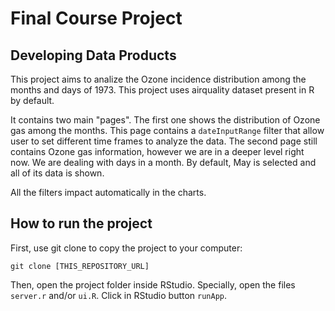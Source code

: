 # Final Course Project
## Developing Data Products

This project aims to analize the Ozone incidence distribution among the months and days of 1973. This project uses airquality dataset present in R by default. 

It contains two main "pages". The first one shows the distribution of Ozone gas among the months. This page contains a `dateInputRange` filter that allow user to set different time frames to analyze the data. The second page still contains Ozone gas information, however we are in a deeper level right now. We are dealing with days in a month. By default, May is selected and all of its data is shown. 

All the filters impact automatically in the charts. 



## How to run the project
First, use git clone to copy the project to your computer:
````{r}
git clone [THIS_REPOSITORY_URL]
````

Then, open the project folder inside RStudio. Specially, open the files `server.r` and/or `ui.R`. Click in RStudio button `runApp`.